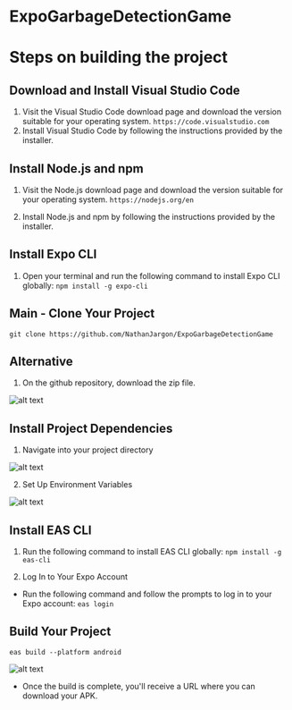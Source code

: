 # ExpoGarbageDetectionGame

# Steps on building the project

## Download and Install Visual Studio Code

1. Visit the Visual Studio Code download page and download the version suitable for your operating system.
```https://code.visualstudio.com```
2. Install Visual Studio Code by following the instructions provided by the installer.

## Install Node.js and npm

1. Visit the Node.js download page and download the version suitable for your operating system. 
```https://nodejs.org/en```

2. Install Node.js and npm by following the instructions provided by the installer.

## Install Expo CLI

1. Open your terminal and run the following command to install Expo CLI globally:
```npm install -g expo-cli```

## Main - Clone Your Project

```git clone https://github.com/NathanJargon/ExpoGarbageDetectionGame```

## Alternative

1. On the github repository, download the zip file.

![alt text](assets/readme/1.png)

## Install Project Dependencies    

1. Navigate into your project directory

![alt text](assets/readme/3.png)

2. Set Up Environment Variables

![alt text](assets/readme/env.png)

## Install EAS CLI

1. Run the following command to install EAS CLI globally:
```npm install -g eas-cli```

2. Log In to Your Expo Account
 - Run the following command and follow the prompts to log in to your Expo account:
```eas login```

## Build Your Project
```eas build --platform android```

![alt text](assets/readme/4.png)

- Once the build is complete, you'll receive a URL where you can download your APK.
